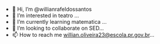 - 👋 Hi, I’m @willianrafeldossantos
- 👀 I’m interested in teatro  ...
- 🌱 I’m currently learning matematica ...
- 💞️ I’m looking to collaborate on SED...
- 📫 How to reach me willian.oliveira23@escola.pr.gov.br...

<!---
willianrafeldossantos/willianrafeldossantos is a ✨ special ✨ repository because its `README.md` (this file) appears on your GitHub profile.
You can click the Preview link to take a look at your changes.
--->
